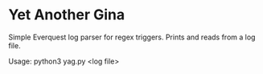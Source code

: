 # Yet Another Gina

Simple Everquest log parser for regex triggers. Prints and reads from a log file.

Usage: python3 yag.py \<log file\>
